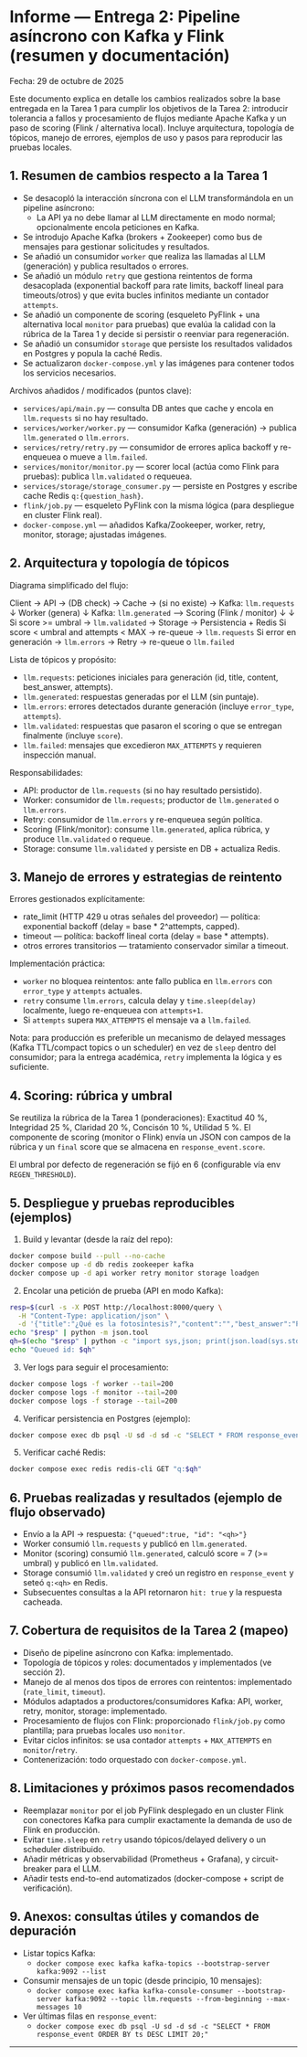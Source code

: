 # Informe — Entrega 2: Pipeline asíncrono con Kafka y Flink (resumen y documentación)

Fecha: 29 de octubre de 2025

Este documento explica en detalle los cambios realizados sobre la base entregada en la Tarea 1 para cumplir
los objetivos de la Tarea 2: introducir tolerancia a fallos y procesamiento de flujos mediante Apache Kafka
y un paso de scoring (Flink / alternativa local). Incluye arquitectura, topología de tópicos, manejo de errores,
ejemplos de uso y pasos para reproducir las pruebas locales.

## 1. Resumen de cambios respecto a la Tarea 1

- Se desacopló la interacción síncrona con el LLM transformándola en un pipeline asíncrono:
  - La API ya no debe llamar al LLM directamente en modo normal; opcionalmente encola peticiones en Kafka.
- Se introdujo Apache Kafka (brokers + Zookeeper) como bus de mensajes para gestionar solicitudes y resultados.
- Se añadió un consumidor `worker` que realiza las llamadas al LLM (generación) y publica resultados o errores.
- Se añadió un módulo `retry` que gestiona reintentos de forma desacoplada (exponential backoff para rate limits,
  backoff lineal para timeouts/otros) y que evita bucles infinitos mediante un contador `attempts`.
- Se añadió un componente de scoring (esqueleto PyFlink + una alternativa local `monitor` para pruebas) que
  evalúa la calidad con la rúbrica de la Tarea 1 y decide si persistir o reenviar para regeneración.
- Se añadió un consumidor `storage` que persiste los resultados validados en Postgres y popula la caché Redis.
- Se actualizaron `docker-compose.yml` y las imágenes para contener todos los servicios necesarios.

Archivos añadidos / modificados (puntos clave):
- `services/api/main.py` — consulta DB antes que cache y encola en `llm.requests` si no hay resultado.
- `services/worker/worker.py` — consumidor Kafka (generación) → publica `llm.generated` o `llm.errors`.
- `services/retry/retry.py` — consumidor de errores aplica backoff y re-enqueuea o mueve a `llm.failed`.
- `services/monitor/monitor.py` — scorer local (actúa como Flink para pruebas): publica `llm.validated` o requeuea.
- `services/storage/storage_consumer.py` — persiste en Postgres y escribe cache Redis `q:{question_hash}`.
- `flink/job.py` — esqueleto PyFlink con la misma lógica (para despliegue en cluster Flink real).
- `docker-compose.yml` — añadidos Kafka/Zookeeper, worker, retry, monitor, storage; ajustadas imágenes.

## 2. Arquitectura y topología de tópicos

Diagrama simplificado del flujo:

Client -> API -> (DB check) -> Cache -> (si no existe) -> Kafka: `llm.requests`
                                    ↓
                                  Worker (genera)
                                    ↓
                          Kafka: `llm.generated`  --> Scoring (Flink / monitor)
                                    ↓                             ↓
                   Si score >= umbral -> `llm.validated` -> Storage -> Persistencia + Redis
                   Si score < umbral and attempts < MAX -> re-queue -> `llm.requests`
                   Si error en generación -> `llm.errors` -> Retry -> re-queue o `llm.failed`

Lista de tópicos y propósito:
- `llm.requests`: peticiones iniciales para generación (id, title, content, best_answer, attempts).
- `llm.generated`: respuestas generadas por el LLM (sin puntaje).
- `llm.errors`: errores detectados durante generación (incluye `error_type`, `attempts`).
- `llm.validated`: respuestas que pasaron el scoring o que se entregan finalmente (incluye `score`).
- `llm.failed`: mensajes que excedieron `MAX_ATTEMPTS` y requieren inspección manual.

Responsabilidades:
- API: productor de `llm.requests` (si no hay resultado persistido).
- Worker: consumidor de `llm.requests`; productor de `llm.generated` o `llm.errors`.
- Retry: consumidor de `llm.errors` y re-enqueuea según política.
- Scoring (Flink/monitor): consume `llm.generated`, aplica rúbrica, y produce `llm.validated` o requeue.
- Storage: consume `llm.validated` y persiste en DB + actualiza Redis.

## 3. Manejo de errores y estrategias de reintento

Errores gestionados explícitamente:
- rate_limit (HTTP 429 u otras señales del proveedor) — política: exponential backoff (delay = base * 2^attempts, capped).
- timeout — política: backoff lineal corta (delay = base * attempts).
- otros errores transitorios — tratamiento conservador similar a timeout.

Implementación práctica:
- `worker` no bloquea reintentos: ante fallo publica en `llm.errors` con `error_type` y `attempts` actuales.
- `retry` consume `llm.errors`, calcula delay y `time.sleep(delay)` localmente, luego re-enqueuea con `attempts+1`.
- Si `attempts` supera `MAX_ATTEMPTS` el mensaje va a `llm.failed`.

Nota: para producción es preferible un mecanismo de delayed messages (Kafka TTL/compact topics o un scheduler)
en vez de `sleep` dentro del consumidor; para la entrega académica, `retry` implementa la lógica y es suficiente.

## 4. Scoring: rúbrica y umbral

Se reutiliza la rúbrica de la Tarea 1 (ponderaciones): Exactitud 40 %, Integridad 25 %, Claridad 20 %,
Concisón 10 %, Utilidad 5 %. El componente de scoring (monitor o Flink) envía un JSON con campos de la rúbrica
y un `final` score que se almacena en `response_event.score`.

El umbral por defecto de regeneración se fijó en 6 (configurable vía env `REGEN_THRESHOLD`).

## 5. Despliegue y pruebas reproducibles (ejemplos)

1) Build y levantar (desde la raíz del repo):

```bash
docker compose build --pull --no-cache
docker compose up -d db redis zookeeper kafka
docker compose up -d api worker retry monitor storage loadgen
```

2) Encolar una petición de prueba (API en modo Kafka):

```bash
resp=$(curl -s -X POST http://localhost:8000/query \
  -H "Content-Type: application/json" \
  -d '{"title":"¿Qué es la fotosíntesis?","content":"","best_answer":"Proceso por el cual las plantas transforman luz en energía"}')
echo "$resp" | python -m json.tool
qh=$(echo "$resp" | python -c "import sys,json; print(json.load(sys.stdin)['id'])")
echo "Queued id: $qh"
```

3) Ver logs para seguir el procesamiento:

```bash
docker compose logs -f worker --tail=200
docker compose logs -f monitor --tail=200
docker compose logs -f storage --tail=200
```

4) Verificar persistencia en Postgres (ejemplo):

```bash
docker compose exec db psql -U sd -d sd -c "SELECT * FROM response_event WHERE question_hash = '$qh' ORDER BY ts DESC LIMIT 5;"
```

5) Verificar caché Redis:

```bash
docker compose exec redis redis-cli GET "q:$qh"
```

## 6. Pruebas realizadas y resultados (ejemplo de flujo observado)

- Envío a la API → respuesta: `{"queued":true, "id": "<qh>"}`
- Worker consumió `llm.requests` y publicó en `llm.generated`.
- Monitor (scoring) consumió `llm.generated`, calculó score = 7 (>= umbral) y publicó en `llm.validated`.
- Storage consumió `llm.validated` y creó un registro en `response_event` y seteó `q:<qh>` en Redis.
- Subsecuentes consultas a la API retornaron `hit: true` y la respuesta cacheada.

## 7. Cobertura de requisitos de la Tarea 2 (mapeo)

- Diseño de pipeline asíncrono con Kafka: implementado.
- Topología de tópicos y roles: documentados y implementados (ve sección 2).
- Manejo de al menos dos tipos de errores con reintentos: implementado (`rate_limit`, `timeout`).
- Módulos adaptados a productores/consumidores Kafka: API, worker, retry, monitor, storage: implementado.
- Procesamiento de flujos con Flink: proporcionado `flink/job.py` como plantilla; para pruebas locales uso `monitor`.
- Evitar ciclos infinitos: se usa contador `attempts` + `MAX_ATTEMPTS` en `monitor`/`retry`.
- Contenerización: todo orquestado con `docker-compose.yml`.

## 8. Limitaciones y próximos pasos recomendados

- Reemplazar `monitor` por el job PyFlink desplegado en un cluster Flink con conectores Kafka para cumplir exactamente
  la demanda de uso de Flink en producción.
- Evitar `time.sleep` en `retry` usando tópicos/delayed delivery o un scheduler distribuido.
- Añadir métricas y observabilidad (Prometheus + Grafana), y circuit-breaker para el LLM.
- Añadir tests end-to-end automatizados (docker-compose + script de verificación).

## 9. Anexos: consultas útiles y comandos de depuración

- Listar topics Kafka:
  - `docker compose exec kafka kafka-topics --bootstrap-server kafka:9092 --list`
- Consumir mensajes de un topic (desde principio, 10 mensajes):
  - `docker compose exec kafka kafka-console-consumer --bootstrap-server kafka:9092 --topic llm.requests --from-beginning --max-messages 10`
- Ver últimas filas en `response_event`:
  - `docker compose exec db psql -U sd -d sd -c "SELECT * FROM response_event ORDER BY ts DESC LIMIT 20;"`

---


